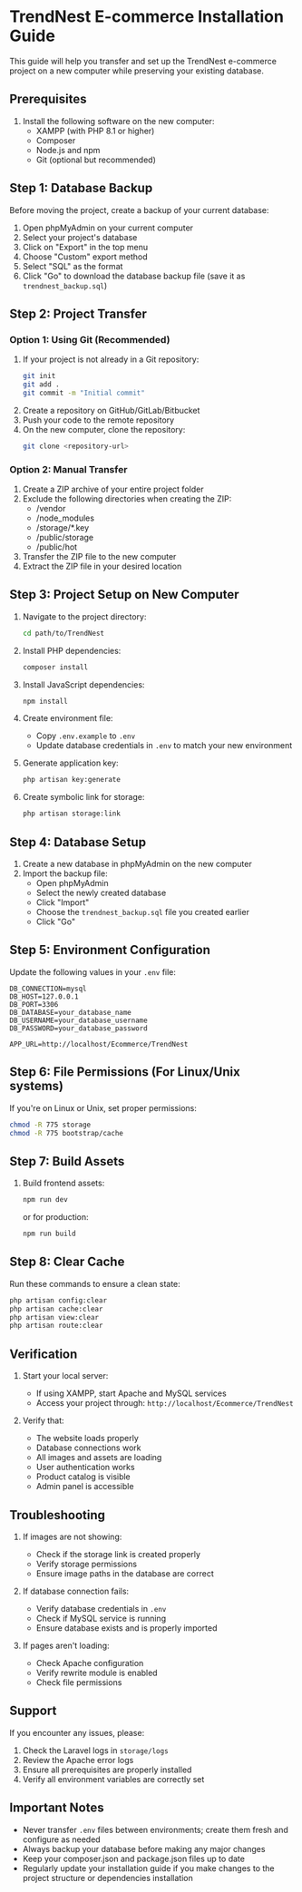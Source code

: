 # TrendNest E-commerce Installation Guide

This guide will help you transfer and set up the TrendNest e-commerce project on a new computer while preserving your existing database.

## Prerequisites

1. Install the following software on the new computer:
   - XAMPP (with PHP 8.1 or higher)
   - Composer
   - Node.js and npm
   - Git (optional but recommended)

## Step 1: Database Backup

Before moving the project, create a backup of your current database:

1. Open phpMyAdmin on your current computer
2. Select your project's database
3. Click on "Export" in the top menu
4. Choose "Custom" export method
5. Select "SQL" as the format
6. Click "Go" to download the database backup file (save it as `trendnest_backup.sql`)

## Step 2: Project Transfer

### Option 1: Using Git (Recommended)

1. If your project is not already in a Git repository:
   ```bash
   git init
   git add .
   git commit -m "Initial commit"
   ```
2. Create a repository on GitHub/GitLab/Bitbucket
3. Push your code to the remote repository
4. On the new computer, clone the repository:
   ```bash
   git clone <repository-url>
   ```

### Option 2: Manual Transfer

1. Create a ZIP archive of your entire project folder
2. Exclude the following directories when creating the ZIP:
   - /vendor
   - /node_modules
   - /storage/*.key
   - /public/storage
   - /public/hot
3. Transfer the ZIP file to the new computer
4. Extract the ZIP file in your desired location

## Step 3: Project Setup on New Computer

1. Navigate to the project directory:
   ```bash
   cd path/to/TrendNest
   ```

2. Install PHP dependencies:
   ```bash
   composer install
   ```

3. Install JavaScript dependencies:
   ```bash
   npm install
   ```

4. Create environment file:
   - Copy `.env.example` to `.env`
   - Update database credentials in `.env` to match your new environment

5. Generate application key:
   ```bash
   php artisan key:generate
   ```

6. Create symbolic link for storage:
   ```bash
   php artisan storage:link
   ```

## Step 4: Database Setup

1. Create a new database in phpMyAdmin on the new computer
2. Import the backup file:
   - Open phpMyAdmin
   - Select the newly created database
   - Click "Import"
   - Choose the `trendnest_backup.sql` file you created earlier
   - Click "Go"

## Step 5: Environment Configuration

Update the following values in your `.env` file:

```env
DB_CONNECTION=mysql
DB_HOST=127.0.0.1
DB_PORT=3306
DB_DATABASE=your_database_name
DB_USERNAME=your_database_username
DB_PASSWORD=your_database_password

APP_URL=http://localhost/Ecommerce/TrendNest
```

## Step 6: File Permissions (For Linux/Unix systems)

If you're on Linux or Unix, set proper permissions:
```bash
chmod -R 775 storage
chmod -R 775 bootstrap/cache
```

## Step 7: Build Assets

1. Build frontend assets:
   ```bash
   npm run dev
   ```
   or for production:
   ```bash
   npm run build
   ```

## Step 8: Clear Cache

Run these commands to ensure a clean state:
```bash
php artisan config:clear
php artisan cache:clear
php artisan view:clear
php artisan route:clear
```

## Verification

1. Start your local server:
   - If using XAMPP, start Apache and MySQL services
   - Access your project through: `http://localhost/Ecommerce/TrendNest`

2. Verify that:
   - The website loads properly
   - Database connections work
   - All images and assets are loading
   - User authentication works
   - Product catalog is visible
   - Admin panel is accessible

## Troubleshooting

1. If images are not showing:
   - Check if the storage link is created properly
   - Verify storage permissions
   - Ensure image paths in the database are correct

2. If database connection fails:
   - Verify database credentials in `.env`
   - Check if MySQL service is running
   - Ensure database exists and is properly imported

3. If pages aren't loading:
   - Check Apache configuration
   - Verify rewrite module is enabled
   - Check file permissions

## Support

If you encounter any issues, please:
1. Check the Laravel logs in `storage/logs`
2. Review the Apache error logs
3. Ensure all prerequisites are properly installed
4. Verify all environment variables are correctly set

## Important Notes

- Never transfer `.env` files between environments; create them fresh and configure as needed
- Always backup your database before making any major changes
- Keep your composer.json and package.json files up to date
- Regularly update your installation guide if you make changes to the project structure or dependencies
installation